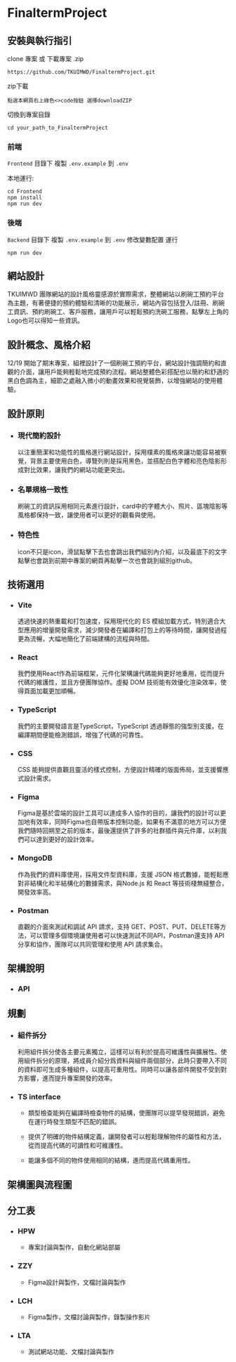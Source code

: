 # FinaltermProject

## 安裝與執行指引
clone 專案 或 下載專案 .zip
```
https://github.com/TKUIMWD/FinaltermProject.git
```
zip下載

```
點選本網頁右上綠色<>code按鈕 選擇downloadZIP
```
切換到專案目錄
```
cd your_path_to_FinaltermProject
```

### 前端

`Frontend` 目錄下 
複製 `.env.example` 到 `.env` 

本地運行: 
```
cd Frontend
npm install
npm run dev
```

### 後端

`Backend` 目錄下 
複製 `.env.example` 到 `.env` 
修改變數配置 
運行 
```
npm run dev
```

## 網站設計
TKUIMWD 團隊網站的設計風格靈感源於實際需求，整體網站以刷碗工預約平台為主題，有著便捷的預約體驗和清晰的功能展示，網站內容包括登入/註冊、刷碗工資訊、預約刷碗工、客戶服務，讓用戶可以輕鬆預約洗碗工服務，點擊左上角的Logo也可以得知一些資訊。

## 設計概念、風格介紹
12/19 開始了期末專案，組裡設計了一個刷碗工預約平台，網站設計強調簡約和直觀的介面，讓用戶能夠輕鬆地完成預約流程。網站整體色彩搭配也以簡約和舒適的黑白色調為主，細節之處融入微小的動畫效果和視覺裝飾，以增強網站的使用體驗。

## 設計原則
- ### 現代簡約設計
    以注重簡潔和功能性的風格進行網站設計，採用樸素的風格來讓功能容易被察覺，背景主要使用白色，導覽列則是採用黑色，並搭配白色字體和亮色陰影形成對比效果，讓我們的網站功能更突出。
    
- ### 名單規格一致性
    刷碗工的資訊採用相同元素進行設計，card中的字體大小、照片、區塊陰影等風格都保持一致，讓使用者可以更好的觀看與使用。

- ### 特色性
    icon不只是icon，滑鼠點擊下去也會跳出我們組別內介紹，以及最底下的文字點擊也會跳到前期中專案的網頁再點擊一次也會跳到組別github。

    

## 技術選用

- ### Vite

    透過快速的熱重載和打包速度，採用現代化的 ES 模組加載方式，特別適合大型應用的增量開發需求，減少開發者在編譯和打包上的等待時間，讓開發過程更為流暢，大幅地簡化了前端建構的流程與時間。
  
- ### React

    我們使用React作為前端框架，元件化架構讓代碼能夠更好地重用，從而提升代碼的維護性，並且方便團隊協作。虛擬 DOM 技術能有效優化渲染效率，使得頁面加載更加順暢。
  
- ### TypeScript
    
    我們的主要開發語言是TypeScript，TypeScript 透過靜態的強型別支援，在編譯期間便能檢測錯誤，增強了代碼的可靠性。
    
- ### CSS

    CSS 能夠提供直觀且靈活的樣式控制，方便設計精確的版面佈局，並支援響應式設計需求。

- ### Figma

    Figma是基於雲端的設計工具可以達成多人協作的目的，讓我們的設計可以更加地有效率，同時Figma也自帶版本控制功能，如果有不滿意的地方可以方便我們隨時回朔至之前的版本，最後還提供了許多的社群插件與元件庫，以利我們可以達到更好的設計效率。
    
- ### MongoDB
 
    作為我們的資料庫使用，採用文件型資料庫，支援 JSON 格式數據，能輕鬆應對非結構化和半結構化的數據需求，與Node.js 和 React 等技術棧無縫整合，開發效率高。
    
- ### Postman
 
    直觀的介面來測試和調試 API 請求，支持 GET、POST、PUT、DELETE等方法，可以管理多個環境讓使用者可以快速測試不同API，Postman還支持 API 分享和協作，團隊可以共同管理和使用 API 請求集合。


## 架構說明

- ### API



## 規劃

- ### 組件拆分
    利用組件拆分使各主要元素獨立，這樣可以有利於提高可維護性與擴展性。使用組件拆分的原理，將成員介紹分爲資料與組件兩個部分，此時只要帶入不同的資料即可生成多種組件，以提高可重用性。同時可以讓各部件開發不受到對方影響，進而提升專案開發的效率。
    
- ### TS interface
    - 類型檢查能夠在編譯時檢查物件的結構，使團隊可以提早發現錯誤，避免在運行時發生類型不匹配的錯誤。
    
    - 提供了明確的物件結構定義，讓開發者可以輕鬆理解物件的屬性和方法，從而提高代碼的可讀性和可維護性。

    - 能讓多個不同的物件使用相同的結構，進而提高代碼重用性。


## 架構圖與流程圖


## 分工表

- ### HPW
    - 專案討論與製作，自動化網站部屬
- ### ZZY
    - Figma設計與製作，文檔討論與製作
- ### LCH
    - Figma製作，文檔討論與製作，錄製操作影片
- ### LTA
    - 測試網站功能、文檔討論與製作
